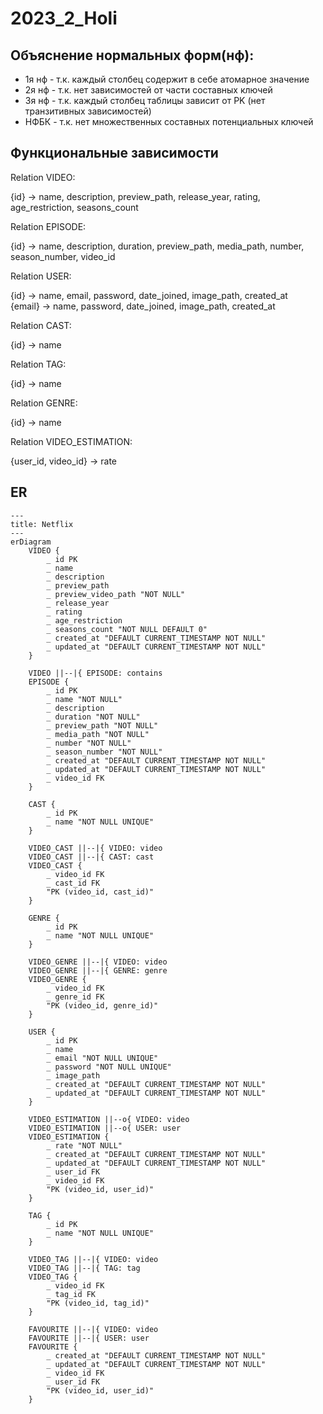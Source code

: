 # 2023_2_Holi

## Объяснение нормальных форм(нф):

- 1я нф - т.к. каждый столбец содержит в себе атомарное значение
- 2я нф - т.к. нет зависимостей от части составных ключей
- 3я нф - т.к. каждый столбец таблицы зависит от PK (нет транзитивных зависимостей)
- НФБК - т.к. нет множественных составных потенциальных ключей

## Функциональные зависимости

Relation VIDEO:

{id} -> name, description, preview_path, release_year, rating, age_restriction, seasons_count

Relation EPISODE:

{id} -> name, description, duration, preview_path, media_path, number, season_number, video_id

Relation USER:

{id} -> name, email, password, date_joined, image_path, created_at  
{email} -> name, password, date_joined, image_path, created_at

Relation CAST:

{id} -> name

Relation TAG:

{id} -> name

Relation GENRE:

{id} -> name

Relation VIDEO_ESTIMATION:

{user_id, video_id} -> rate


## ER

```mermaid
---
title: Netflix
---
erDiagram
    VIDEO {
        _ id PK
        _ name
        _ description
        _ preview_path
        _ preview_video_path "NOT NULL"
        _ release_year
        _ rating
        _ age_restriction
        _ seasons_count "NOT NULL DEFAULT 0"
        _ created_at "DEFAULT CURRENT_TIMESTAMP NOT NULL"
        _ updated_at "DEFAULT CURRENT_TIMESTAMP NOT NULL"
    }
    
    VIDEO ||--|{ EPISODE: contains
    EPISODE {
        _ id PK
        _ name "NOT NULL"
        _ description
        _ duration "NOT NULL"
        _ preview_path "NOT NULL"
        _ media_path "NOT NULL"
        _ number "NOT NULL"
        _ season_number "NOT NULL"
        _ created_at "DEFAULT CURRENT_TIMESTAMP NOT NULL"
        _ updated_at "DEFAULT CURRENT_TIMESTAMP NOT NULL"
        _ video_id FK
    }

    CAST {
        _ id PK
        _ name "NOT NULL UNIQUE"
    }

    VIDEO_CAST ||--|{ VIDEO: video
    VIDEO_CAST ||--|{ CAST: cast
    VIDEO_CAST {
        _ video_id FK
        _ cast_id FK
        "PK (video_id, cast_id)"
    }
    
    GENRE {
        _ id PK
        _ name "NOT NULL UNIQUE"
    }

    VIDEO_GENRE ||--|{ VIDEO: video 
    VIDEO_GENRE ||--|{ GENRE: genre
    VIDEO_GENRE {
        _ video_id FK
        _ genre_id FK
        "PK (video_id, genre_id)"
    }

    USER {
        _ id PK
        _ name
        _ email "NOT NULL UNIQUE"
        _ password "NOT NULL UNIQUE"
        _ image_path
        _ created_at "DEFAULT CURRENT_TIMESTAMP NOT NULL"
        _ updated_at "DEFAULT CURRENT_TIMESTAMP NOT NULL"
    }
    
    VIDEO_ESTIMATION ||--o{ VIDEO: video 
    VIDEO_ESTIMATION ||--o{ USER: user
    VIDEO_ESTIMATION {
        _ rate "NOT NULL"
        _ created_at "DEFAULT CURRENT_TIMESTAMP NOT NULL"
        _ updated_at "DEFAULT CURRENT_TIMESTAMP NOT NULL"
        _ user_id FK
        _ video_id FK
        "PK (video_id, user_id)"
    }

    TAG {
        _ id PK
        _ name "NOT NULL UNIQUE"
    }

    VIDEO_TAG ||--|{ VIDEO: video
    VIDEO_TAG ||--|{ TAG: tag
    VIDEO_TAG {
        _ video_id FK
        _ tag_id FK
        "PK (video_id, tag_id)"
    }

    FAVOURITE ||--|{ VIDEO: video
    FAVOURITE ||--|{ USER: user
    FAVOURITE {
        _ created_at "DEFAULT CURRENT_TIMESTAMP NOT NULL"
        _ updated_at "DEFAULT CURRENT_TIMESTAMP NOT NULL"
        _ video_id FK
        _ user_id FK
        "PK (video_id, user_id)"
    }

```
